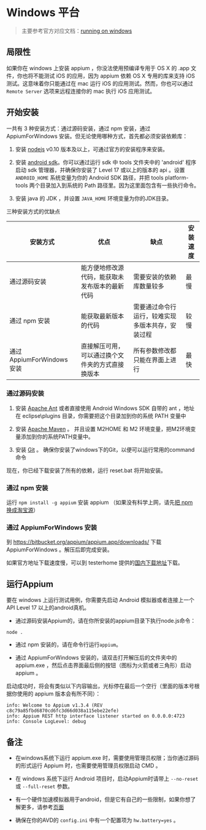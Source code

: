 # Windows 平台

> 主要参考官方对应文档：[running on windows](https://github.com/appium/appium/blob/master/docs/en/appium-setup/running-on-windows.md)

## 局限性

如果你在 windows 上安装 appium ，你没法使用预编译专用于 OS X 的 .app 文件，你也将不能测试 iOS 的应用，因为 appium 依赖 OS X 专用的库来支持 iOS 测试。这意味着你只能通过在 mac 运行 iOS 的应用测试。然而，你也可以通过 `Remote Server` 选项来远程连接你的 mac 执行 iOS 应用测试。

## 开始安装

一共有 3 种安装方式：通过源码安装，通过 npm 安装，通过 AppiumForWindows 安装。但无论使用哪种方式，首先都必须安装依赖库：

1. 安装 [nodejs](http://nodejs.org/download/) v0.10 版本及以上，可通过官方的安装程序来安装。

2. 安装 [android sdk](http://developer.android.com/sdk/index.html)。你可以通过运行 sdk 中 tools 文件夹中的 'android' 程序启动 sdk 管理器，并确保你安装了 Level 17 或以上的版本的 api 。设置 `ANDROID_HOME` 系统变量为你的 Android SDK 路径，并把 tools platform-tools 两个目录加入到系统的 Path 路径里。因为这里面包含有一些执行命令。

3. 安装 java 的 JDK ，并设置 `JAVA_HOME` 环境变量为你的JDK目录。

三种安装方式的优缺点

|安装方式|优点|缺点|安装速度|
|--------|----|----|--------|
|通过源码安装|能方便地修改源代码，能获取未发布版本的最新代码|需要安装的依赖库数量较多|最慢|
|通过 npm 安装|能获取最新版本的代码|需要通过命令行运行，较难实现多版本共存，安装过程|较慢|
|通过 AppiumForWindows 安装|直接解压可用，可以通过换个文件夹的方式直接换版本|所有参数修改都只能在界面上进行|最快|

### 通过源码安装

1. 安装 [Apache Ant](http://ant.apache.org/bindownload.cgi)
或者直接使用 Android Windows SDK 自带的 ant ，地址在 eclipse\plugins 目录，你需要把这个目录加到你的系统 PATH 变量中

2. 安装 [Apache Maven](http://maven.apache.org/download.cgi) 。 并且设置 M2HOME 和 M2 环境变量，把M2环境变量添加到你的系统PATH变量中。

3. 安装 [Git](http://git-scm.com/download/win) 。 确保你安装了windows下的Git，以便可以运行常用的command命令

现在，你已经下载安装了所有的依赖，运行
    reset.bat
将开始安装。

### 通过 npm 安装

运行 `npm install -g appium` 安装 appium （如果没有科学上网，请先[把 npm 换成淘宝源](https://npm.taobao.org)）

### 通过 AppiumForWindows 安装

到 <https://bitbucket.org/appium/appium.app/downloads/> 下载 AppiumForWindows 。解压后即完成安装。

如果官方地址下载速度慢，可以到 testerhome 提供的[国内下载地址](https://testerhome.com/topics/680)下载。


## 运行Appium

要在 windows 上运行测试用例，你需要先启动 Android 模拟器或者连接上一个 API Level 17 以上的android真机。

* 通过源码安装Appium的，请在你所安装的appium目录下执行node.js命令：
```center
node .
```
* 通过 npm 安装的，请在命令行运行`appium`。

* 通过 AppiumForWindows 安装的，请双击打开解压后的文件夹中的 appium.exe ，然后点击界面最后侧的按钮（图标为火箭或者三角形）启动 appium 。

启动成功时，将会有类似以下内容输出，光标停在最后一个空行（里面的版本号根据你使用的 appium 版本会有所不同）：
```
info: Welcome to Appium v1.3.4 (REV c8c79a85fbd6870cd6fc3d66d038a115ebe22efe)
info: Appium REST http interface listener started on 0.0.0.0:4723
info: Console LogLevel: debug

```

## 备注

* 在windows系统下运行 appium.exe 时，需要使用管理员权限；当你通过源码的形式运行 Appium 时，也需要使用管理员权限启动 CMD 。

* 在 windows 系统下运行 Android 项目时，启动Appium时请带上 `--no-reset` 或 `--full-reset` 参数。

* 有一个硬件加速模拟器用于android，但是它有自己的一些限制，如果你想了解更多，请参考[页面](android-hax-emulator.cn.md)

* 确保在你的AVD的 `config.ini` 中有一个配置项为 `hw.battery=yes` 。
